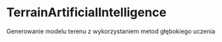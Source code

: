 # TerrainArtificialIntelligence
Generowanie modelu terenu z wykorzystaniem metod głębokiego uczenia
